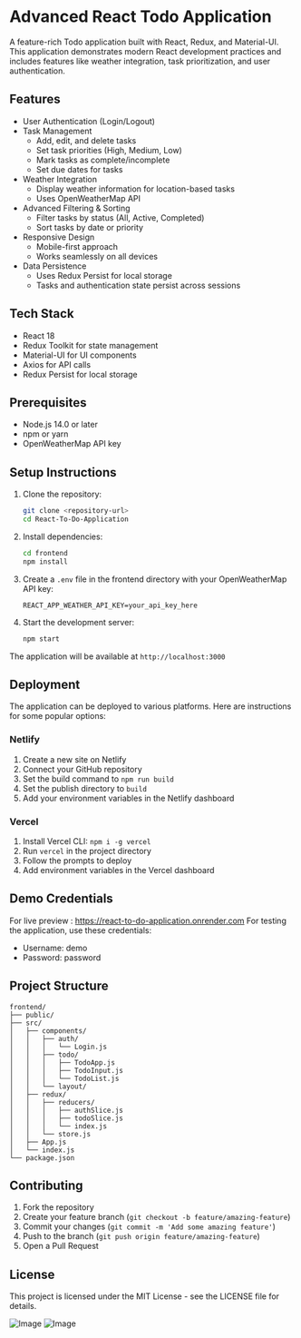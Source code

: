 # Advanced React Todo Application

A feature-rich Todo application built with React, Redux, and Material-UI. This application demonstrates modern React development practices and includes features like weather integration, task prioritization, and user authentication.

## Features

- User Authentication (Login/Logout)
- Task Management
  - Add, edit, and delete tasks
  - Set task priorities (High, Medium, Low)
  - Mark tasks as complete/incomplete
  - Set due dates for tasks
- Weather Integration
  - Display weather information for location-based tasks
  - Uses OpenWeatherMap API
- Advanced Filtering & Sorting
  - Filter tasks by status (All, Active, Completed)
  - Sort tasks by date or priority
- Responsive Design
  - Mobile-first approach
  - Works seamlessly on all devices
- Data Persistence
  - Uses Redux Persist for local storage
  - Tasks and authentication state persist across sessions

## Tech Stack

- React 18
- Redux Toolkit for state management
- Material-UI for UI components
- Axios for API calls
- Redux Persist for local storage

## Prerequisites

- Node.js 14.0 or later
- npm or yarn
- OpenWeatherMap API key

## Setup Instructions

1. Clone the repository:
   ```bash
   git clone <repository-url>
   cd React-To-Do-Application
   ```

2. Install dependencies:
   ```bash
   cd frontend
   npm install
   ```

3. Create a `.env` file in the frontend directory with your OpenWeatherMap API key:
   ```
   REACT_APP_WEATHER_API_KEY=your_api_key_here
   ```

4. Start the development server:
   ```bash
   npm start
   ```

The application will be available at `http://localhost:3000`

## Deployment

The application can be deployed to various platforms. Here are instructions for some popular options:

### Netlify

1. Create a new site on Netlify
2. Connect your GitHub repository
3. Set the build command to `npm run build`
4. Set the publish directory to `build`
5. Add your environment variables in the Netlify dashboard

### Vercel

1. Install Vercel CLI: `npm i -g vercel`
2. Run `vercel` in the project directory
3. Follow the prompts to deploy
4. Add environment variables in the Vercel dashboard

## Demo Credentials
For live preview : https://react-to-do-application.onrender.com
For testing the application, use these credentials:
- Username: demo
- Password: password

## Project Structure

```
frontend/
├── public/
├── src/
│   ├── components/
│   │   ├── auth/
│   │   │   └── Login.js
│   │   ├── todo/
│   │   │   ├── TodoApp.js
│   │   │   ├── TodoInput.js
│   │   │   └── TodoList.js
│   │   └── layout/
│   ├── redux/
│   │   ├── reducers/
│   │   │   ├── authSlice.js
│   │   │   ├── todoSlice.js
│   │   │   └── index.js
│   │   └── store.js
│   ├── App.js
│   └── index.js
└── package.json
```

## Contributing

1. Fork the repository
2. Create your feature branch (`git checkout -b feature/amazing-feature`)
3. Commit your changes (`git commit -m 'Add some amazing feature'`)
4. Push to the branch (`git push origin feature/amazing-feature`)
5. Open a Pull Request

## License

This project is licensed under the MIT License - see the LICENSE file for details.


![Image](https://github.com/user-attachments/assets/54451512-a47d-4047-bd8e-b3d01156490c)
![Image](https://github.com/user-attachments/assets/a4a7b4ae-f5ff-4335-88dc-b5290055c16f)
